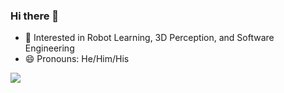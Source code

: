 ### Hi there 👋
<!-- - 🔭 I’m currently working on ... -->
<!-- - 🤔 I’m looking for help with ... -->
<!-- - 💬 Ask me about ... -->
<!-- - 📫 How to reach me: ... -->
<!-- - ⚡ Fun fact: ... -->
- 🌱 Interested in Robot Learning, 3D Perception, and Software Engineering
- 😄 Pronouns: He/Him/His

<!-- ![Prabin's GitHub Stats](https://github-readme-stats.vercel.app/api?username=prabinrath&show_icons=true&hide_border=true) <br /> -->
![](https://komarev.com/ghpvc/?username=prabinrath&color=green)
